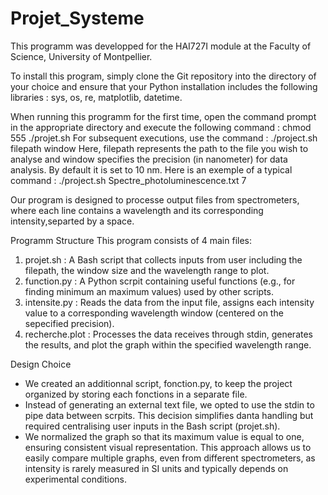 # Projet_Systeme
This programm was developped for the HAI727I module at the Faculty of Science, University of Montpellier.

To install this program, simply clone the Git repository into the directory of your choice and ensure that your Python installation includes the following libraries : sys, os, re, matplotlib, datetime.

When running this programm for the first time, open the command prompt in the appropriate directory and execute the following command : chmod 555 ./projet.sh 
For subsequent executions, use the command : 
./project.sh filepath window
Here, filepath represents the path to the file you wish to analyse and window specifies the precision (in nanometer) for data analysis. By default it is set to 10 nm.
Here is an exemple of a typical command : 
./project.sh Spectre_photoluminescence.txt 7

Our program is designed to processe output files from spectrometers, where each line contains a wavelength and its corresponding intensity,separted by a space.

Programm Structure
This program consists of 4 main files: 
1. projet.sh : A Bash script that collects inputs from user including the filepath, the window size and the wavelength range to plot. 
2. function.py : A Python scrpit containing useful functions (e.g., for finding minimum an maximum values) used by other scripts.
3. intensite.py : Reads the data from the input file, assigns each intensity value to a corresponding wavelength window (centered on the sepecified precision).
4. recherche.plot : Processes the data receives through stdin, generates the results, and plot the graph within the specified wavelength range.

Design Choice
- We created an additionnal script, fonction.py, to keep the project organized by storing each fonctions in a separate file.
- Instead of generating an external text file, we opted to use the stdin to pipe data between scrpits. This decision simplifies danta handling but required centralising user inputs in the Bash script (projet.sh).
- We normalized the graph so that its maximum value is equal to one, ensuring consistent visual representation. This approach allows us to easily compare multiple graphs, even from different spectrometers, as intensity is rarely measured in SI units and typically depends on experimental conditions.
